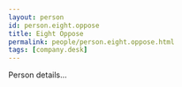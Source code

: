 ```yaml
---
layout: person
id: person.eight.oppose
title: Eight Oppose
permalink: people/person.eight.oppose.html
tags: [company.desk]
---
```


Person details...